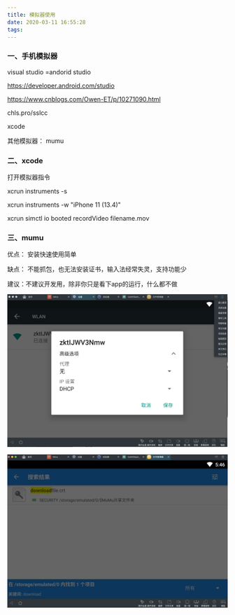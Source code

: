 ```yaml
---
title: 模拟器使用
date: 2020-03-11 16:55:28
tags:
---
```


### 一、手机模拟器

visual studio =andorid studio 

https://developer.android.com/studio

https://www.cnblogs.com/Owen-ET/p/10271090.html

chls.pro/sslcc

xcode 

其他模拟器： mumu



### 二、xcode 



打开模拟器指令

xcrun instruments -s

xcrun instruments -w "iPhone 11 (13.4)"

 xcrun simctl io booted recordVideo filename.mov

### 三、mumu



优点： 安装快速使用简单

缺点： 不能抓包，也无法安装证书，输入法经常失灵，支持功能少

建议：不建议开发用，除非你只是看下app的运行，什么都不做

![Alt text](../images/mumu_wlan.png)

![Alt text](../images/mumu_crt.png)


